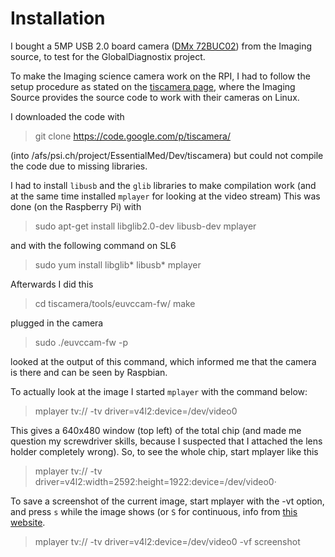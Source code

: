 # Installation
I bought a 5MP USB 2.0 board camera ([DMx 72BUC02](http://www.theimagingsource.com/en_US/products/oem-cameras/usb-cmos-mono/dmm72buc02ml/))
from the Imaging source, to test for the GlobalDiagnostix project.

To make the Imaging science camera work on the RPI, I had to follow the setup
procedure as stated on the [tiscamera page](http://code.google.com/p/tiscamera/wiki/GettingStartedCMOSUVC),
where the Imaging Source provides the source code to work with their cameras on
Linux.

I downloaded the code with
> git clone https://code.google.com/p/tiscamera/

(into /afs/psi.ch/project/EssentialMed/Dev/tiscamera) but could not compile the
code due to missing libraries.

I had to install `libusb` and the `glib` libraries to make compilation work (and
at the same time installed `mplayer` for looking at the video stream)
This was done (on the Raspberry Pi) with
> sudo apt-get install libglib2.0-dev libusb-dev mplayer

and with the following command on SL6
> sudo yum install libglib* libusb* mplayer

Afterwards I did this
> cd tiscamera/tools/euvccam-fw/
> make

plugged in the camera
> sudo ./euvccam-fw -p

looked at the output of this command, which informed me that the camera is there
and can be seen by Raspbian.

To actually look at the image I started `mplayer` with the command below:
> mplayer tv:// -tv driver=v4l2:device=/dev/video0

This gives a 640x480 window (top left) of the total chip (and made me question
my screwdriver skills, because I suspected that I attached the lens holder
completely wrong).
So, to see the whole chip, start mplayer like this
> mplayer tv:// -tv driver=v4l2:width=2592:height=1922:device=/dev/video0·

To save a screenshot of the current image, start mplayer with the -vt option,
and press `s` while the image shows (or `S` for continuous, info from [this
website](https://lorenzod8n.wordpress.com/2007/05/23/screenshots-with-mplayer/).
> mplayer tv:// -tv driver=v4l2:device=/dev/video0 -vf screenshot
